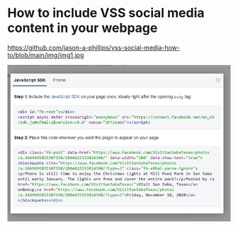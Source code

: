 # How to include VSS social media content in your webpage

https://github.com/jason-a-phillips/vss-social-media-how-to/blob/main/img/img1.jpg

![A picture](img/img1.jpg?raw=true)





